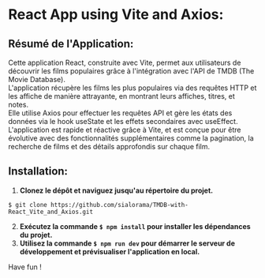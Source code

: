 # React App using Vite and Axios:  

## Résumé de l'Application:  
Cette application React, construite avec Vite, permet aux utilisateurs de découvrir les films populaires grâce à l'intégration avec l'API de TMDB (The Movie Database).  
L'application récupère les films les plus populaires via des requêtes HTTP et les affiche de manière attrayante, en montrant leurs affiches, titres, et notes.  
Elle utilise Axios pour effectuer les requêtes API et gère les états des données via le hook useState et les effets secondaires avec useEffect.  
L'application est rapide et réactive grâce à Vite, et est conçue pour être évolutive avec des fonctionnalités supplémentaires comme la pagination, la recherche de films et des détails approfondis sur chaque film.
  
## Installation:
1. **Clonez le dépôt et naviguez jusqu'au répertoire du projet.**  
```
$ git clone https://github.com/sialorama/TMDB-with-React_Vite_and_Axios.git
```  
2. **Exécutez la commande ```$ npm install``` pour installer les dépendances du projet.**  
3. **Utilisez la commande ```$ npm run dev``` pour démarrer le serveur de développement et prévisualiser l'application en local.**

Have fun !

